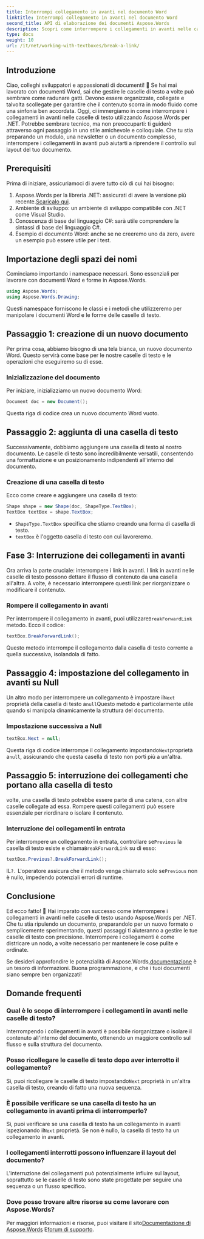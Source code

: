 ```yaml
---
title: Interrompi collegamento in avanti nel documento Word
linktitle: Interrompi collegamento in avanti nel documento Word
second_title: API di elaborazione dei documenti Aspose.Words
description: Scopri come interrompere i collegamenti in avanti nelle caselle di testo dei documenti Word utilizzando Aspose.Words per .NET. Segui la nostra guida per un'esperienza di gestione dei documenti più fluida.
type: docs
weight: 10
url: /it/net/working-with-textboxes/break-a-link/
---
```


## Introduzione

Ciao, colleghi sviluppatori e appassionati di documenti! 🌟 Se hai mai lavorato con documenti Word, sai che gestire le caselle di testo a volte può sembrare come radunare gatti. Devono essere organizzate, collegate e talvolta scollegate per garantire che il contenuto scorra in modo fluido come una sinfonia ben accordata. Oggi, ci immergiamo in come interrompere i collegamenti in avanti nelle caselle di testo utilizzando Aspose.Words per .NET. Potrebbe sembrare tecnico, ma non preoccuparti: ti guiderò attraverso ogni passaggio in uno stile amichevole e colloquiale. Che tu stia preparando un modulo, una newsletter o un documento complesso, interrompere i collegamenti in avanti può aiutarti a riprendere il controllo sul layout del tuo documento.

## Prerequisiti

Prima di iniziare, assicuriamoci di avere tutto ciò di cui hai bisogno:

1.  Aspose.Words per la libreria .NET: assicurati di avere la versione più recente.[Scaricalo qui](https://releases.aspose.com/words/net/).
2. Ambiente di sviluppo: un ambiente di sviluppo compatibile con .NET come Visual Studio.
3. Conoscenza di base del linguaggio C#: sarà utile comprendere la sintassi di base del linguaggio C#.
4. Esempio di documento Word: anche se ne creeremo uno da zero, avere un esempio può essere utile per i test.

## Importazione degli spazi dei nomi

Cominciamo importando i namespace necessari. Sono essenziali per lavorare con documenti Word e forme in Aspose.Words.

```csharp
using Aspose.Words;
using Aspose.Words.Drawing;
```

Questi namespace forniscono le classi e i metodi che utilizzeremo per manipolare i documenti Word e le forme delle caselle di testo.

## Passaggio 1: creazione di un nuovo documento

Per prima cosa, abbiamo bisogno di una tela bianca, un nuovo documento Word. Questo servirà come base per le nostre caselle di testo e le operazioni che eseguiremo su di esse.

### Inizializzazione del documento

Per iniziare, inizializziamo un nuovo documento Word:

```csharp
Document doc = new Document();
```

Questa riga di codice crea un nuovo documento Word vuoto.

## Passaggio 2: aggiunta di una casella di testo

Successivamente, dobbiamo aggiungere una casella di testo al nostro documento. Le caselle di testo sono incredibilmente versatili, consentendo una formattazione e un posizionamento indipendenti all'interno del documento.

### Creazione di una casella di testo

Ecco come creare e aggiungere una casella di testo:

```csharp
Shape shape = new Shape(doc, ShapeType.TextBox);
TextBox textBox = shape.TextBox;
```

- `ShapeType.TextBox` specifica che stiamo creando una forma di casella di testo.
- `textBox` è l'oggetto casella di testo con cui lavoreremo.

## Fase 3: Interruzione dei collegamenti in avanti

Ora arriva la parte cruciale: interrompere i link in avanti. I link in avanti nelle caselle di testo possono dettare il flusso di contenuto da una casella all'altra. A volte, è necessario interrompere questi link per riorganizzare o modificare il contenuto.

### Rompere il collegamento in avanti

 Per interrompere il collegamento in avanti, puoi utilizzare`BreakForwardLink` metodo. Ecco il codice:

```csharp
textBox.BreakForwardLink();
```

Questo metodo interrompe il collegamento dalla casella di testo corrente a quella successiva, isolandola di fatto.

## Passaggio 4: impostazione del collegamento in avanti su Null

 Un altro modo per interrompere un collegamento è impostare il`Next` proprietà della casella di testo a`null`Questo metodo è particolarmente utile quando si manipola dinamicamente la struttura del documento.

### Impostazione successiva a Null

```csharp
textBox.Next = null;
```

 Questa riga di codice interrompe il collegamento impostando`Next`proprietà a`null`, assicurando che questa casella di testo non porti più a un'altra.

## Passaggio 5: interruzione dei collegamenti che portano alla casella di testo

volte, una casella di testo potrebbe essere parte di una catena, con altre caselle collegate ad essa. Rompere questi collegamenti può essere essenziale per riordinare o isolare il contenuto.

### Interruzione dei collegamenti in entrata

 Per interrompere un collegamento in entrata, controllare se`Previous` la casella di testo esiste e chiama`BreakForwardLink` su di esso:

```csharp
textBox.Previous?.BreakForwardLink();
```

 IL`?.` L'operatore assicura che il metodo venga chiamato solo se`Previous` non è nullo, impedendo potenziali errori di runtime.

## Conclusione

Ed ecco fatto! 🎉 Hai imparato con successo come interrompere i collegamenti in avanti nelle caselle di testo usando Aspose.Words per .NET. Che tu stia ripulendo un documento, preparandolo per un nuovo formato o semplicemente sperimentando, questi passaggi ti aiuteranno a gestire le tue caselle di testo con precisione. Interrompere i collegamenti è come districare un nodo, a volte necessario per mantenere le cose pulite e ordinate. 

 Se desideri approfondire le potenzialità di Aspose.Words,[documentazione](https://reference.aspose.com/words/net/) è un tesoro di informazioni. Buona programmazione, e che i tuoi documenti siano sempre ben organizzati!

## Domande frequenti

### Qual è lo scopo di interrompere i collegamenti in avanti nelle caselle di testo?

Interrompendo i collegamenti in avanti è possibile riorganizzare o isolare il contenuto all'interno del documento, ottenendo un maggiore controllo sul flusso e sulla struttura del documento.

### Posso ricollegare le caselle di testo dopo aver interrotto il collegamento?

 Sì, puoi ricollegare le caselle di testo impostando`Next` proprietà in un'altra casella di testo, creando di fatto una nuova sequenza.

### È possibile verificare se una casella di testo ha un collegamento in avanti prima di interromperlo?

 Sì, puoi verificare se una casella di testo ha un collegamento in avanti ispezionando il`Next` proprietà. Se non è nullo, la casella di testo ha un collegamento in avanti.

### I collegamenti interrotti possono influenzare il layout del documento?

L'interruzione dei collegamenti può potenzialmente influire sul layout, soprattutto se le caselle di testo sono state progettate per seguire una sequenza o un flusso specifico.

### Dove posso trovare altre risorse su come lavorare con Aspose.Words?

 Per maggiori informazioni e risorse, puoi visitare il sito[Documentazione di Aspose.Words](https://reference.aspose.com/words/net/) E[forum di supporto](https://forum.aspose.com/c/words/8).